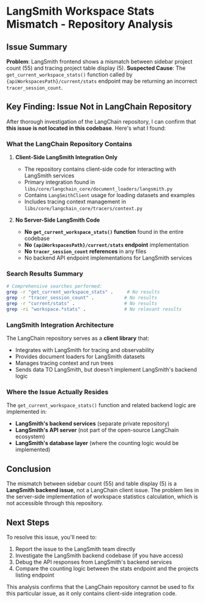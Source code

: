 # LangSmith Workspace Stats Mismatch - Repository Analysis

## Issue Summary
**Problem**: LangSmith frontend shows a mismatch between sidebar project count (55) and tracing project table display (5).
**Suspected Cause**: The `get_current_workspace_stats()` function called by `{apiWorkspacesPath}/current/stats` endpoint may be returning an incorrect `tracer_session_count`.

## Key Finding: Issue Not in LangChain Repository

After thorough investigation of the LangChain repository, I can confirm that **this issue is not located in this codebase**. Here's what I found:

### What the LangChain Repository Contains

1. **Client-Side LangSmith Integration Only**
   - The repository contains client-side code for interacting with LangSmith services
   - Primary integration found in `libs/core/langchain_core/document_loaders/langsmith.py`
   - Contains `LangSmithClient` usage for loading datasets and examples
   - Includes tracing context management in `libs/core/langchain_core/tracers/context.py`

2. **No Server-Side LangSmith Code**
   - **No `get_current_workspace_stats()` function** found in the entire codebase
   - **No `{apiWorkspacesPath}/current/stats` endpoint** implementation
   - **No `tracer_session_count` references** in any files
   - No backend API endpoint implementations for LangSmith services

### Search Results Summary

```bash
# Comprehensive searches performed:
grep -r "get_current_workspace_stats" .     # No results
grep -r "tracer_session_count" .           # No results  
grep -r "current/stats" .                  # No results
grep -ri "workspace.*stats" .              # No relevant results
```

### LangSmith Integration Architecture

The LangChain repository serves as a **client library** that:
- Integrates with LangSmith for tracing and observability
- Provides document loaders for LangSmith datasets
- Manages tracing context and run trees
- Sends data TO LangSmith, but doesn't implement LangSmith's backend logic

### Where the Issue Actually Resides

The `get_current_workspace_stats()` function and related backend logic are implemented in:
- **LangSmith's backend services** (separate private repository)
- **LangSmith's API server** (not part of the open-source LangChain ecosystem)
- **LangSmith's database layer** (where the counting logic would be implemented)

## Conclusion

The mismatch between sidebar count (55) and table display (5) is a **LangSmith backend issue**, not a LangChain client issue. The problem lies in the server-side implementation of workspace statistics calculation, which is not accessible through this repository.

## Next Steps

To resolve this issue, you'll need to:
1. Report the issue to the LangSmith team directly
2. Investigate the LangSmith backend codebase (if you have access)
3. Debug the API responses from LangSmith's backend services
4. Compare the counting logic between the stats endpoint and the projects listing endpoint

This analysis confirms that the LangChain repository cannot be used to fix this particular issue, as it only contains client-side integration code.
